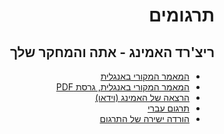 <h1 dir="rtl">תרגומים</h1>

<h2 dir="rtl">ריצ'רד האמינג - אתה והמחקר שלך</h2>

<ul dir="rtl">
<li><a href="http://www.cs.virginia.edu/%7Erobins/YouAndYourResearch.html">המאמר המקורי באנגלית</a></li>
<li><a href="http://www.cs.virginia.edu/%7Erobins/YouAndYourResearch.pdf">המאמר המקורי באנגלית, גרסת PDF</a></li>
<li><a href="https://www.youtube.com/watch?v=a1zDuOPkMSw">הרצאה של האמינג (וידאו)</a></li>
<li><a href="https://github.com/tmr232/Targum/blob/master/you-and-your-research/%D7%90%D7%AA%D7%94%20%D7%95%D7%94%D7%9E%D7%97%D7%A7%D7%A8%20%D7%A9%D7%9C%D7%9A.pdf">תרגום עברי</a></li>
<li><a href="https://github.com/tmr232/Targum/raw/master/you-and-your-research/%D7%90%D7%AA%D7%94%20%D7%95%D7%94%D7%9E%D7%97%D7%A7%D7%A8%20%D7%A9%D7%9C%D7%9A.pdf">הורדה ישירה של התרגום</a></li>
</ul>